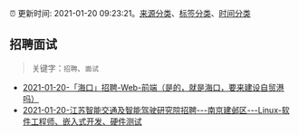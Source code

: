 :alarm_clock: 更新时间: 2021-01-20 09:23:21。[来源分类](../README.md)、[标签分类](../TAGS.md)、[时间分类](../TIMELINE.md)

## 招聘面试


> 关键字：`招聘`、`面试`



- [2021-01-20-「海口」招聘-Web-前端（是的，就是海口，要来建设自贸港吗）](https://www.v2ex.com/t/746744) 
- [2021-01-20-江苏智能交通及智能驾驶研究院招聘---南京建邺区---Linux-软件工程师、嵌入式开发、硬件测试](https://www.v2ex.com/t/746736) 